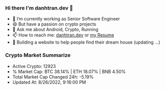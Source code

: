 ### Hi there I'm danhtran.dev 👋

- 🔭 I’m currently working as Senior Software Engineer
- 😄 But have a passion on crypto projects
- 💬 Ask me about Android, Crypto, Running 
- 📫 How to reach me: <a href="https://danhtran.dev" target="_blank">danhtran.dev</a> or <a href="Developer-Resume.pdf" target="_blank">my Resume</a>
- 🌱 Building a website to help people find their dream house (updating ...)

### Crypto Market Summarize
- Active Crypto: 12923
- % Market Cap: BTC 38.14% | ETH 18.07% | BNB 4.50%
- Total Market Cap Changed 24h: -5.19%
- Updated At: 8/26/2022, 9:16:00 PM
